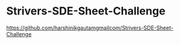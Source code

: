 # Strivers-SDE-Sheet-Challenge
https://github.com/harshinikgautamgmailcom/Strivers-SDE-Sheet-Challenge
